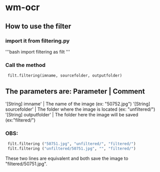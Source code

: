 # wm-ocr

## How to use the filter

### import it from filtering.py

'''bash
 import filtering as filt
'''

### Call the method 

```python
 filt.filtering(imname, sourcefolder, outputfolder)
```

The parameters are:
Parameter               | Comment
----------------------------------------------------------------------------------
'[String] imname'       | The name of the image (ex: "50752.jpg")
'[String] sourcefolder' | The folder where the image is located (ex: "unfiltered/")
'[String] outputfolder' | The folder here the image will be saved (ex:"filtered/")

### OBS:

```python
 filt.filtering ("50751.jpg", "unfiltered/", "filtered/")
 filt.filtering ("unfiltered/50751.jpg", "", "filtered/")
```

These two lines are equivalent and both save the image to "filtered/50751.jpg".
